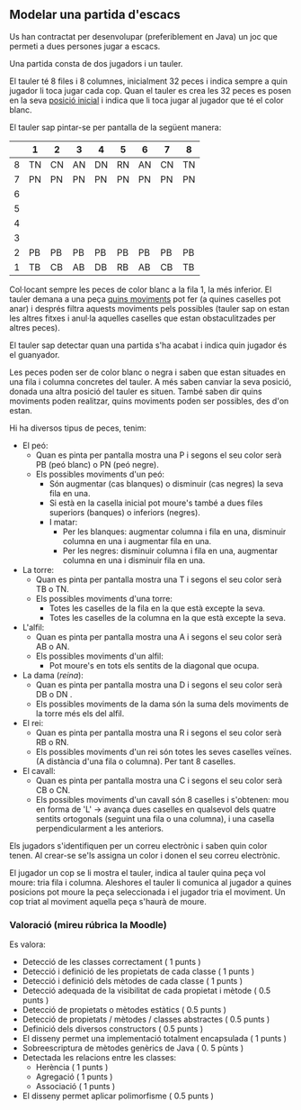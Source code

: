 ## Modelar una partida d'escacs

Us han contractat per desenvolupar (preferiblement en Java) un joc que permeti a dues persones jugar a escacs.

Una partida consta de dos jugadors i un tauler. 

El tauler té 8 files i 8 columnes, inicialment 32 peces i indica sempre a quin jugador li toca jugar cada cop.
Quan el tauler es crea les 32 peces es posen en la seva [posició inicial](https://ca.wikipedia.org/wiki/Reglament_dels_escacs#Posici%C3%B3_inicial) i indica que li toca jugar al jugador que té el color blanc. 

El tauler sap pintar-se per pantalla de la següent manera: 

|  | 1| 2| 3| 4| 5| 6| 7| 8|
|--|--|--|--|--|--|--|--|-- |
|8|TN|CN|AN|DN|RN|AN|CN|TN|
|7|PN|PN|PN|PN|PN|PN|PN|PN|
|6|  |  |  |  |  |  |  |  |
|5|  |  |  |  |  |  |  |  |
|4|  |  |  |  |  |  |  |  |
|3|  |  |  |  |  |  |  |  |
|2|PB|PB|PB|PB|PB|PB|PB|PB|
|1|TB|CB|AB|DB|RB|AB|CB|TB|
 

Col·locant sempre les peces de color blanc a la fila 1, la més inferior.
El tauler demana a una peça [quins moviments](https://ca.wikipedia.org/wiki/Reglament_dels_escacs#Moviment_de_les_peces) pot fer (a quines caselles pot anar) i després filtra aquests moviments pels possibles (tauler sap on estan les altres fitxes i anul·la aquelles caselles que estan obstaculitzades per altres peces).

El tauler sap detectar quan una partida s'ha acabat i indica quin jugador és el guanyador.

Les peces poden ser de color blanc o negra i saben que estan situades en una fila i columna concretes del tauler. A més saben canviar la seva posició, donada una altra posició del tauler es situen. També saben dir quins moviments poden realitzar, quins moviments poden ser possibles, des d'on estan.

Hi ha diversos tipus de peces, tenim:
- El peó: 
  - Quan es pinta per pantalla mostra una P i segons el seu color serà PB (peó blanc) o PN (peó negre).
  - Els possibles moviments d'un peó:
     - Són augmentar (cas blanques)  o disminuir (cas negres) la seva fila en una. 
     - Si està en la casella inicial pot moure's també a dues files superiors (banques) o inferiors (negres).
     - I matar:
        - Per les blanques: augmentar columna i fila en una, disminuir columna en una i augmentar fila en una.
        - Per les negres: disminuir columna i fila en una, augmentar columna en una i disminuir fila en una.
- La torre:
  - Quan es pinta per pantalla mostra una T i segons el seu color serà TB o TN.
  - Els possibles moviments d'una torre:
     - Totes les caselles de la fila en la que està excepte la seva.
     - Totes les caselles de la columna en la que està excepte la seva.
- L'alfil:
  - Quan es pinta per pantalla mostra una A i segons el seu color serà AB o AN.
  - Els possibles moviments d'un alfil:
     - Pot moure's en tots els sentits de la diagonal que ocupa.
- La dama (*reina*):
  - Quan es pinta per pantalla mostra una D i segons el seu color serà DB o DN .
  - Els possibles moviments de la dama són la suma dels moviments de la torre més els del alfil.   
- El rei:
  - Quan es pinta per pantalla mostra una R i segons el seu color serà RB o RN.
  - Els possibles moviments d'un rei són totes les seves caselles veïnes. (A distància d'una fila o columna). Per tant 8 caselles.
- El cavall:
  - Quan es pinta per pantalla mostra una C i segons el seu color serà CB o CN.
  - Els possibles moviments d'un cavall són 8 caselles i s'obtenen: mou en forma de 'L' -> avança dues caselles en qualsevol dels quatre sentits ortogonals (seguint una fila o una columna), i una casella perpendicularment a les anteriors. 

Els jugadors s'identifiquen per un correu electrònic i saben quin color tenen. Al crear-se se'ls assigna un color i donen el seu correu electrònic.

El jugador un cop se li mostra el tauler, indica al tauler quina peça vol moure: tria fila i columna. Aleshores el tauler li comunica al jugador a quines posicions pot moure la peça seleccionada i el jugador tria el moviment.
Un cop triat al moviment aquella peça s'haurà de moure.


### Valoració (mireu rúbrica la Moodle)

Es valora:
- Detecció de les classes correctament ( 1 punts )
- Detecció i definició de les propietats de cada classe ( 1 punts )
- Detecció i definició dels mètodes de cada classe ( 1 punts )
- Detecció adequada de la visibilitat de cada propietat i mètode ( 0.5 punts )
- Detecció de propietats o mètodes estàtics ( 0.5 punts )
- Detecció de propietats / mètodes / classes abstractes ( 0.5 punts )
- Definició dels diversos constructors ( 0.5 punts )
- El disseny permet una implementació totalment encapsulada ( 1 punts )
- Sobreescriptura de mètodes genèrics de Java ( 0. 5 pùnts )
- Detectada les relacions entre les classes:
   - Herència ( 1 punts )
   - Agregació ( 1 punts )
   - Associació ( 1 punts )
- El disseny permet aplicar polimorfisme ( 0.5 punts )


